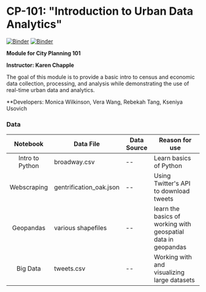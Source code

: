 # CP-101: "Introduction to Urban Data Analytics"

[![Binder](https://mybinder.org/badge_logo.svg)](https://mybinder.org/v2/gh/ds-modules/CP-101-student/master)
[![Binder](https://img.shields.io/badge/Launch-UCB%20Datahub-blue.svg)](http://datahub.berkeley.edu/user-redirect/interact?account=ds-modules&repo=CP-101-student&branch=master&path=)

**Module for City Planning 101**

**Instructor: Karen Chapple**

The goal of this module is to provide a basic intro to census and economic data collection, processing, and analysis while demonstrating the use of real-time urban data and analytics. 

**Developers: Monica Wilkinson, Vera Wang, Rebekah Tang, Kseniya Usovich 

### Data

| Notebook                     | Data File                           | Data Source                  | Reason for use       |
| :--------------------------: | ----------------------------------- | ---------------------------- | -------------------- |
| Intro to Python   | broadway.csv  | -- | Learn basics of Python        |
| Webscraping   | gentrification_oak.json  | -- | Using Twitter's API to download tweets        |        |
| Geopandas   | various shapefiles  | -- | learn the basics of working with geospatial data in geopandas        |        |
| Big Data   | tweets.csv  | -- | Working with and visualizing large datasets        |